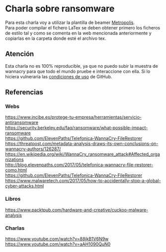 # Charla sobre ransomware
Para esta charla voy a utilizar la plantilla de beamer [Metropolis](https://github.com/matze/mtheme).  
Para poder compilar el fichero LaTex se deben obtener primero los ficheros de estilo tal y como se comenta en la web mencionada anteriormente y copiarlas en la carpeta donde esté el archivo tex.

## Atención
Esta charla no es 100% reproducible, ya que no puedo subir la muestra de wannacry para que todo el mundo pruebe e interaccione con ella. Si lo hiciera vulneraría las [condiciones de uso](https://help.github.com/articles/github-terms-of-service/#c-acceptable-use) de GitHub.

## Referencias

### Webs
https://www.incibe.es/protege-tu-empresa/herramientas/servicio-antiransomware  
https://security.berkeley.edu/faq/ransomware/what-possible-impact-ransomware  
https://github.com/ElevenPaths/Telefonica-WannaCry-FileRestorer  
https://threatpost.com/metadata-analysis-draws-its-own-conclusions-on-wannacry-authors/126287/  
https://en.wikipedia.org/wiki/WannaCry_ransomware_attack#Affected_organizations  
http://blog.elevenpaths.com/2017/05/telefonica-wannacry-file-restorer-como.html  
https://github.com/ElevenPaths/Telefonica-WannaCry-FileRestorer  
https://www.malwaretech.com/2017/05/how-to-accidentally-stop-a-global-cyber-attacks.html  

### Libros
https://www.packtpub.com/hardware-and-creative/cuckoo-malware-analysis

### Charlas
https://www.youtube.com/watch?v=88jkB1V6N9w  
https://www.youtube.com/watch?v=aAH1090QuN0
